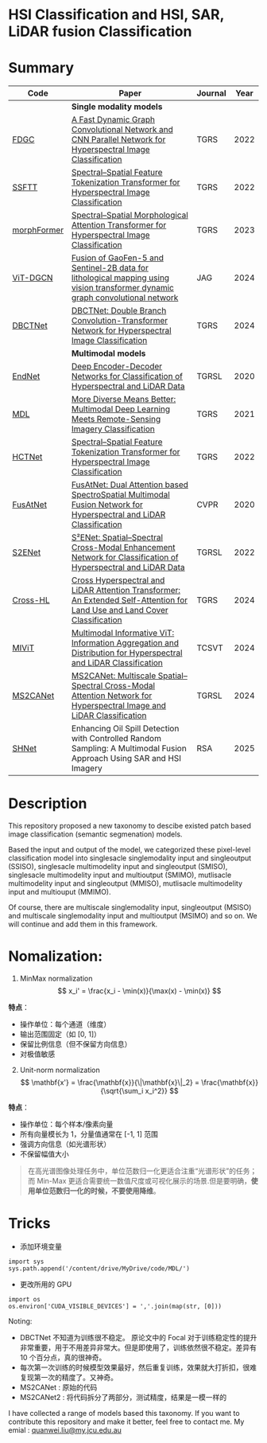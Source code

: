 # HSI Classification and HSI, SAR, LiDAR fusion Classification

# Summary
| Code      | Paper |  Journal |  Year | 
| ----------- | ----------- |----------- |----------- |
||**Single modality models**||
| [FDGC](https://github.com/quanweiliu/FDGC)      | [A Fast Dynamic Graph Convolutional Network and CNN Parallel Network for Hyperspectral Image Classification](https://ieeexplore-ieee-org.elibrary.jcu.edu.au/abstract/document/9785802)       | TGRS       | 2022       | 
| [SSFTT](https://github.com/zgr6010/HSI_SSFTT) |[Spectral–Spatial Feature Tokenization Transformer for Hyperspectral Image Classification](https://ieeexplore-ieee-org.elibrary.jcu.edu.au/document/9684381/)| TGRS | 2022  |
| [morphFormer](https://github.com/mhaut/morphFormer)      | [Spectral–Spatial Morphological Attention Transformer for Hyperspectral Image Classification](https://ieeexplore-ieee-org.elibrary.jcu.edu.au/document/10036472)       | TGRS       | 2023      
| [ViT-DGCN](https://github.com/quanweiliu/ViT-DGCN)      | [Fusion of GaoFen-5 and Sentinel-2B data for lithological mapping using vision transformer dynamic graph convolutional network](https://www.sciencedirect.com/science/article/pii/S1569843224001341)       | JAG       | 2024       |
| [DBCTNet](https://github.com/xurui-joei/DBCTNet)      | [DBCTNet: Double Branch Convolution-Transformer Network for Hyperspectral Image Classification](https://ieeexplore-ieee-org.elibrary.jcu.edu.au/document/10440601)       | TGRS       | 2024       | 
||**Multimodal models**||
| [EndNet](https://github.com/danfenghong/IEEE_GRSL_EndNet)      | [Deep Encoder-Decoder Networks for Classification of Hyperspectral and LiDAR Data](https://ieeexplore-ieee-org.elibrary.jcu.edu.au/document/9179756)       | TGRSL       | 2020       |
| [MDL](https://github.com/danfenghong/IEEE_TGRS_MDL-RS)   | [More Diverse Means Better: Multimodal Deep Learning Meets Remote-Sensing Imagery Classification](https://ieeexplore.ieee.org/document/9174822)        | TGRS       |  2021 |
| [HCTNet](https://github.com/zgr6010/Fusion_HCT)   | [Spectral–Spatial Feature Tokenization Transformer for Hyperspectral Image Classification](https://ieeexplore.ieee.org/document/9999457)        | TGRS       | 2022       |
| [FusAtNet](https://github.com/ShivamP1993/FusAtNet-Dual-Attention-based-SpectroSpatial-Multimodal-Fusion-Network-for-Hyperspectral-and-LiDAR-)   | [FusAtNet: Dual Attention based SpectroSpatial Multimodal Fusion Network for Hyperspectral and LiDAR Classification](https://ieeexplore-ieee-org.elibrary.jcu.edu.au/document/9150738)        | CVPR        | 2020       |
| [S2ENet](https://github.com/likyoo/Multimodal-Remote-Sensing-Toolkit)   | [S²ENet: Spatial–Spectral Cross-Modal Enhancement Network for Classification of Hyperspectral and LiDAR Data]()        | TGRSL       | 2022       |
| [Cross-HL](https://github.com/AtriSukul1508/Cross-HL)  | [Cross Hyperspectral and LiDAR Attention Transformer: An Extended Self-Attention for Land Use and Land Cover Classification](https://ieeexplore-ieee-org.elibrary.jcu.edu.au/document/10462184)        | TGRS       | 2024       |
| [MIViT](https://github.com/icey-zhang/MIViT)   | [Multimodal Informative ViT: Information Aggregation and Distribution for Hyperspectral and LiDAR Classification](https://ieeexplore-ieee-org.elibrary.jcu.edu.au/document/10464367)        | TCSVT       | 2024       |
| [MS2CANet](https://github.com/junhengzhu/MS2CANet)   | [MS2CANet: Multiscale Spatial–Spectral Cross-Modal Attention Network for Hyperspectral Image and LiDAR Classification](https://ieeexplore-ieee-org.elibrary.jcu.edu.au/document/10382694/)        | TGRSL       | 2024       | 
| [SHNet](https://github.com/quanweiliu/SHNet)   | Enhancing Oil Spill Detection with Controlled Random Sampling: A Multimodal Fusion Approach Using SAR and HSI Imagery        | RSA       | 2025       |

# Description
This repository proposed a new taxonomy to descibe existed patch based image classification (semantic segmenation) models.

Based the input and output of the model, we categorized these pixel-level classification model into singlesacle singlemodality input and singleoutput (SSISO), singlesacle multimodelity input and singleoutput (SMISO), singlesacle multimodelity input and multioutput (SMIMO), mutlisacle multimodelity input and singleoutput (MMISO), mutlisacle multimodelity input and multiouput (MMIMO).

Of course, there are multiscale singlemodality input, singleoutput (MSISO) and multiscale singlemodality input and multioutput (MSIMO) and so on. We will continue and add them in this framework.


# Nomalization:
1. MinMax normalization
$$
x_i' = \frac{x_i - \min(x)}{\max(x) - \min(x)}
$$

**特点**：
- 操作单位：每个通道（维度）
- 输出范围固定（如 [0, 1]）
- 保留比例信息（但不保留方向信息）
- 对极值敏感

2. Unit-norm normalization
$$
\mathbf{x'} = \frac{\mathbf{x}}{\|\mathbf{x}\|_2} = \frac{\mathbf{x}}{\sqrt{\sum_i x_i^2}}
$$

**特点**：
- 操作单位：每个样本/像素向量
- 所有向量模长为 1，分量值通常在 [-1, 1] 范围
- 强调方向信息（如光谱形状）
- 不保留幅值大小
> 在高光谱图像处理任务中，单位范数归一化更适合注重“光谱形状”的任务；而 Min-Max 更适合需要统一数值尺度或可视化展示的场景.但是要明确，**使用单位范数归一化的时候，不要使用降维**。

# Tricks
- 添加环境变量

```pyhon
import sys
sys.path.append('/content/drive/MyDrive/code/MDL/')
```
- 更改所用的 GPU
```pyhon
import os
os.environ['CUDA_VISIBLE_DEVICES'] = ','.join(map(str, [0]))
```


Noting: 
- DBCTNet 不知道为训练很不稳定。 原论文中的 Focal 对于训练稳定性的提升非常重要，用于不用差异非常大。但是即使用了，训练依然很不稳定。差异有10 个百分点，真的很神奇。
- 每次第一次训练的时候模型效果最好，然后重复训练，效果就大打折扣，很难复现第一次的精度了。又神奇。
- MS2CANet : 原始的代码
- MS2CANet2 : 将代码拆分了两部分，测试精度，结果是一模一样的



I have collected a range of models based this taxonomy. If you want to contribute this repository and make it better, feel free to contact me. My emial : quanwei.liu@my.jcu.edu.au

